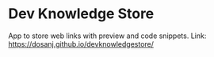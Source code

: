 # Dev Knowledge Store 
App to store web links with preview and code snippets.
Link: https://dosanj.github.io/devknowledgestore/
